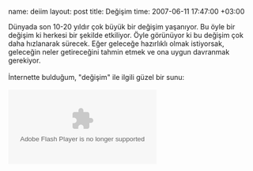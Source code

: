 name: deiim
layout: post
title: Değişim
time: 2007-06-11 17:47:00 +03:00

Dünyada son 10-20 yıldır çok büyük bir değişim yaşanıyor. Bu öyle bir değişim ki herkesi bir şekilde etkiliyor. Öyle görünüyor ki bu değişim çok daha hızlanarak sürecek. Eğer geleceğe hazırlıklı olmak istiyorsak, geleceğin neler getireceğini tahmin etmek ve ona uygun davranmak gerekiyor. <br /><br />İnternette bulduğum, "değişim" ile ilgili güzel bir sunu:<br /><br /><object type="application/x-shockwave-flash" data="https://s3.amazonaws.com:443/slideshare/ssplayer.swf?id=33834&doc=shift-happens-23665"><param name="movie" value="https://s3.amazonaws.com:443/slideshare/ssplayer.swf?id=33834&doc=shift-happens-23665" /></object>
